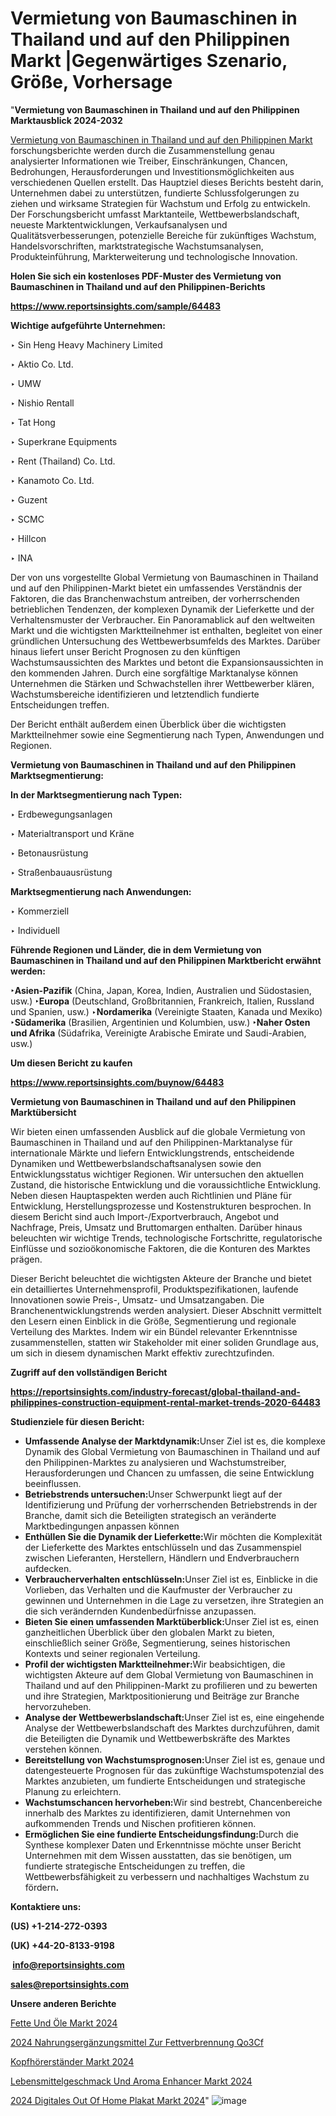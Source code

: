 # Vermietung von Baumaschinen in Thailand und auf den Philippinen Markt |Gegenwärtiges Szenario, Größe, Vorhersage

"<strong><b>Vermietung von Baumaschinen in Thailand und auf den Philippinen Marktausblick 2024-2032</b></strong>

<a href=https://www.reportsinsights.com/sample/64483>Vermietung von Baumaschinen in Thailand und auf den Philippinen Markt</a> forschungsberichte werden durch die Zusammenstellung genau analysierter Informationen wie Treiber, Einschränkungen, Chancen, Bedrohungen, Herausforderungen und Investitionsmöglichkeiten aus verschiedenen Quellen erstellt. Das Hauptziel dieses Berichts besteht darin, Unternehmen dabei zu unterstützen, fundierte Schlussfolgerungen zu ziehen und wirksame Strategien für Wachstum und Erfolg zu entwickeln. Der Forschungsbericht umfasst Marktanteile, Wettbewerbslandschaft, neueste Marktentwicklungen, Verkaufsanalysen und Qualitätsverbesserungen, potenzielle Bereiche für zukünftiges Wachstum, Handelsvorschriften, marktstrategische Wachstumsanalysen, Produkteinführung, Markterweiterung und technologische Innovation.

<strong><b>Holen Sie sich ein kostenloses PDF-Muster des Vermietung von Baumaschinen in Thailand und auf den Philippinen-Berichts</b></strong>

<a href=https://www.reportsinsights.com/sample/64483><strong><u>https://www.reportsinsights.com/sample/64483</u></strong></a>

<strong>Wichtige aufgeführte Unternehmen:</strong>

‣ Sin Heng Heavy Machinery Limited

‣ Aktio Co. Ltd.

‣ UMW

‣ Nishio Rentall

‣ Tat Hong

‣ Superkrane Equipments

‣ Rent (Thailand) Co. Ltd.

‣ Kanamoto Co. Ltd.

‣ Guzent

‣ SCMC

‣ Hillcon

‣ INA

Der von uns vorgestellte Global Vermietung von Baumaschinen in Thailand und auf den Philippinen-Markt bietet ein umfassendes Verständnis der Faktoren, die das Branchenwachstum antreiben, der vorherrschenden betrieblichen Tendenzen, der komplexen Dynamik der Lieferkette und der Verhaltensmuster der Verbraucher. Ein Panoramablick auf den weltweiten Markt und die wichtigsten Marktteilnehmer ist enthalten, begleitet von einer gründlichen Untersuchung des Wettbewerbsumfelds des Marktes. Darüber hinaus liefert unser Bericht Prognosen zu den künftigen Wachstumsaussichten des Marktes und betont die Expansionsaussichten in den kommenden Jahren. Durch eine sorgfältige Marktanalyse können Unternehmen die Stärken und Schwachstellen ihrer Wettbewerber klären, Wachstumsbereiche identifizieren und letztendlich fundierte Entscheidungen treffen.

Der Bericht enthält außerdem einen Überblick über die wichtigsten Marktteilnehmer sowie eine Segmentierung nach Typen, Anwendungen und Regionen.

<strong>Vermietung von Baumaschinen in Thailand und auf den Philippinen Marktsegmentierung:</strong>

<strong>In der Marktsegmentierung nach Typen:</strong>

‣ Erdbewegungsanlagen

‣ Materialtransport und Kräne

‣ Betonausrüstung

‣ Straßenbauausrüstung

<strong>Marktsegmentierung nach Anwendungen:</strong>

‣ Kommerziell

‣ Individuell

<strong><b>Führende Regionen und Länder, die in dem Vermietung von Baumaschinen in Thailand und auf den Philippinen Marktbericht erwähnt werden:</b></strong>

<strong><b>‣Asien-Pazifik</b></strong> (China, Japan, Korea, Indien, Australien und Südostasien, usw.)
<strong><b>‣Europa</b></strong> (Deutschland, Großbritannien, Frankreich, Italien, Russland und Spanien, usw.)
‣<strong><b>Nordamerika</b></strong> (Vereinigte Staaten, Kanada und Mexiko)
<strong><b>‣Südamerika</b></strong> (Brasilien, Argentinien und Kolumbien, usw.)
<strong><b>‣Naher Osten und Afrika</b></strong> (Südafrika, Vereinigte Arabische Emirate und Saudi-Arabien, usw.)

<strong>Um diesen Bericht zu kaufen</strong>

<a href=https://www.reportsinsights.com/buynow/64483><strong><u>https://www.reportsinsights.com/buynow/64483</u></strong></a>

<strong>Vermietung von Baumaschinen in Thailand und auf den Philippinen Marktübersicht</strong>

Wir bieten einen umfassenden Ausblick auf die globale Vermietung von Baumaschinen in Thailand und auf den Philippinen-Marktanalyse für internationale Märkte und liefern Entwicklungstrends, entscheidende Dynamiken und Wettbewerbslandschaftsanalysen sowie den Entwicklungsstatus wichtiger Regionen. Wir untersuchen den aktuellen Zustand, die historische Entwicklung und die voraussichtliche Entwicklung. Neben diesen Hauptaspekten werden auch Richtlinien und Pläne für Entwicklung, Herstellungsprozesse und Kostenstrukturen besprochen. In diesem Bericht sind auch Import-/Exportverbrauch, Angebot und Nachfrage, Preis, Umsatz und Bruttomargen enthalten. Darüber hinaus beleuchten wir wichtige Trends, technologische Fortschritte, regulatorische Einflüsse und sozioökonomische Faktoren, die die Konturen des Marktes prägen.

Dieser Bericht beleuchtet die wichtigsten Akteure der Branche und bietet ein detailliertes Unternehmensprofil, Produktspezifikationen, laufende Innovationen sowie Preis-, Umsatz- und Umsatzangaben. Die Branchenentwicklungstrends werden analysiert. Dieser Abschnitt vermittelt den Lesern einen Einblick in die Größe, Segmentierung und regionale Verteilung des Marktes. Indem wir ein Bündel relevanter Erkenntnisse zusammenstellen, statten wir Stakeholder mit einer soliden Grundlage aus, um sich in diesem dynamischen Markt effektiv zurechtzufinden.

<strong>Zugriff auf den vollständigen Bericht</strong>

<a href=https://reportsinsights.com/industry-forecast/global-thailand-and-philippines-construction-equipment-rental-market-trends-2020-64483><strong>https://reportsinsights.com/industry-forecast/global-thailand-and-philippines-construction-equipment-rental-market-trends-2020-64483</strong></a>

<strong>Studienziele für diesen Bericht:</strong>
<ul>
  <li><strong>Umfassende Analyse der Marktdynamik:</strong>Unser Ziel ist es, die komplexe Dynamik des Global Vermietung von Baumaschinen in Thailand und auf den Philippinen-Marktes zu analysieren und Wachstumstreiber, Herausforderungen und Chancen zu umfassen, die seine Entwicklung beeinflussen.</li>
  <li><strong>Betriebstrends untersuchen:</strong>Unser Schwerpunkt liegt auf der Identifizierung und Prüfung der vorherrschenden Betriebstrends in der Branche, damit sich die Beteiligten strategisch an veränderte Marktbedingungen anpassen können</li>
  <li><strong>Enthüllen Sie die Dynamik der Lieferkette:</strong>Wir möchten die Komplexität der Lieferkette des Marktes entschlüsseln und das Zusammenspiel zwischen Lieferanten, Herstellern, Händlern und Endverbrauchern aufdecken.</li>
  <li><strong>Verbraucherverhalten entschlüsseln:</strong>Unser Ziel ist es, Einblicke in die Vorlieben, das Verhalten und die Kaufmuster der Verbraucher zu gewinnen und Unternehmen in die Lage zu versetzen, ihre Strategien an die sich verändernden Kundenbedürfnisse anzupassen.</li>
  <li><strong>Bieten Sie einen umfassenden Marktüberblick:</strong>Unser Ziel ist es, einen ganzheitlichen Überblick über den globalen Markt zu bieten, einschließlich seiner Größe, Segmentierung, seines historischen Kontexts und seiner regionalen Verteilung.</li>
  <li><strong>Profil der wichtigsten Marktteilnehmer:</strong>Wir beabsichtigen, die wichtigsten Akteure auf dem Global Vermietung von Baumaschinen in Thailand und auf den Philippinen-Markt zu profilieren und zu bewerten und ihre Strategien, Marktpositionierung und Beiträge zur Branche hervorzuheben.</li>
  <li><strong>Analyse der Wettbewerbslandschaft:</strong>Unser Ziel ist es, eine eingehende Analyse der Wettbewerbslandschaft des Marktes durchzuführen, damit die Beteiligten die Dynamik und Wettbewerbskräfte des Marktes verstehen können.</li>
  <li><strong>Bereitstellung von Wachstumsprognosen:</strong>Unser Ziel ist es, genaue und datengesteuerte Prognosen für das zukünftige Wachstumspotenzial des Marktes anzubieten, um fundierte Entscheidungen und strategische Planung zu erleichtern.</li>
  <li><strong>Wachstumschancen hervorheben:</strong>Wir sind bestrebt, Chancenbereiche innerhalb des Marktes zu identifizieren, damit Unternehmen von aufkommenden Trends und Nischen profitieren können.</li>
  <li><strong>Ermöglichen Sie eine fundierte Entscheidungsfindung:</strong>Durch die Synthese komplexer Daten und Erkenntnisse möchte unser Bericht Unternehmen mit dem Wissen ausstatten, das sie benötigen, um fundierte strategische Entscheidungen zu treffen, die Wettbewerbsfähigkeit zu verbessern und nachhaltiges Wachstum zu fördern<strong>.</strong></li>
</ul>
<strong>Kontaktiere uns:</strong>

<strong>(US) +1-214-272-0393</strong>

<strong>(UK) +44-20-8133-9198</strong>

<strong> </strong><a href=info@reportsinsights.com><strong><u>info@reportsinsights.com</u></strong></a>

<a href=sales@reportsinsights.com><strong><u>sales@reportsinsights.com</u></strong></a>

<strong>Unsere anderen Berichte</strong>

<a href=https://de.linkedin.com/pulse/fette-und-öle-markt-2024-regionale-jimmf/>Fette Und Öle Markt 2024</a>

<a href=https://de.linkedin.com/pulse/2024-nahrungsergänzungsmittel-zur-fettverbrennung-qo3cf/>2024 Nahrungsergänzungsmittel Zur Fettverbrennung Qo3Cf</a>

<a href=https://de.linkedin.com/pulse/kopfhörerständer-markt-wachstum-geschäftsumsatz-wtuaf/>Kopfhörerständer Markt 2024</a>

<a href=https://de.linkedin.com/pulse/lebensmittelgeschmack-und-aroma-enhancer-markt-8bjlf/>Lebensmittelgeschmack Und Aroma Enhancer Markt 2024</a>

<a href=https://de.linkedin.com/pulse/2024-digitales-out-of-home-plakat-markt-wettbewerbsvorteil-mc4pf/>2024 Digitales Out Of Home Plakat Markt 2024</a>"
![image](https://github.com/Jaayaachit/RItracker/assets/158452289/7af0a469-d960-4e0c-97e7-d13914ed2fc5)
